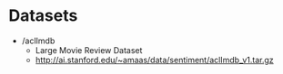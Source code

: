 # Datasets

- /aclImdb
    - Large Movie Review Dataset
    - http://ai.stanford.edu/~amaas/data/sentiment/aclImdb_v1.tar.gz